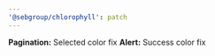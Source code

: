 ```yaml
---
'@sebgroup/chlorophyll': patch
---
```


**Pagination:** Selected color fix
**Alert:** Success color fix
